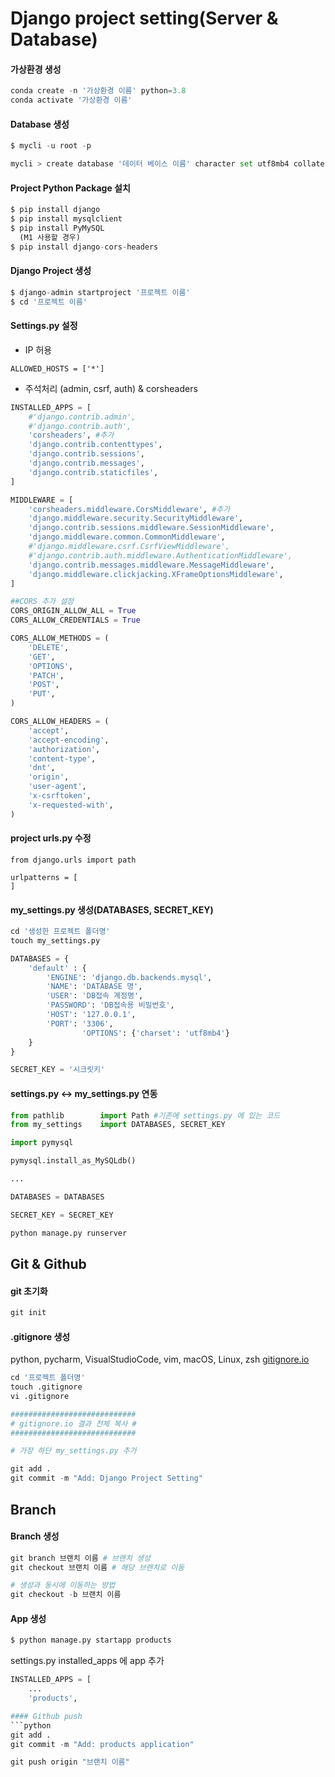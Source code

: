 # Django project setting(Server & Database)
#### 가상환경 생성
```python
conda create -n '가상환경 이름' python=3.8
conda activate '가상환경 이름'
```
#### Database 생성
```python
$ mycli -u root -p

mycli > create database '데이터 베이스 이름' character set utf8mb4 collate utf8mb4_general_ci;
```
#### Project Python Package 설치
```python
$ pip install django
$ pip install mysqlclient
$ pip install PyMySQL
  (M1 사용할 경우)
$ pip install django-cors-headers
```
#### Django Project 생성
```python
$ django-admin startproject '프로젝트 이름'
$ cd '프로젝트 이름'
```
#### Settings.py 설정
* IP 허용
```
ALLOWED_HOSTS = ['*']
```
* 주석처리 (admin, csrf, auth) & corsheaders
```python
INSTALLED_APPS = [
    #'django.contrib.admin',
    #'django.contrib.auth',
    'corsheaders', #추가
    'django.contrib.contenttypes',
    'django.contrib.sessions',
    'django.contrib.messages',
    'django.contrib.staticfiles',
]

MIDDLEWARE = [
    'corsheaders.middleware.CorsMiddleware', #추가
    'django.middleware.security.SecurityMiddleware',
    'django.contrib.sessions.middleware.SessionMiddleware',
    'django.middleware.common.CommonMiddleware',
    #'django.middleware.csrf.CsrfViewMiddleware',
    #'django.contrib.auth.middleware.AuthenticationMiddleware',
    'django.contrib.messages.middleware.MessageMiddleware',
    'django.middleware.clickjacking.XFrameOptionsMiddleware',
]

##CORS 추가 설정
CORS_ORIGIN_ALLOW_ALL = True
CORS_ALLOW_CREDENTIALS = True

CORS_ALLOW_METHODS = (
    'DELETE',
    'GET',
    'OPTIONS',
    'PATCH',
    'POST',
    'PUT',
)

CORS_ALLOW_HEADERS = (
    'accept',
    'accept-encoding',
    'authorization',
    'content-type',
    'dnt',
    'origin',
    'user-agent',
    'x-csrftoken',
    'x-requested-with',
)
```
#### project urls.py 수정
```
from django.urls import path

urlpatterns = [
]
```
#### my_settings.py 생성(DATABASES, SECRET_KEY)
```python
cd '생성한 프로젝트 폴더명'
touch my_settings.py
```
```python
DATABASES = {
    'default' : {
        'ENGINE': 'django.db.backends.mysql',
        'NAME': 'DATABASE 명',
        'USER': 'DB접속 계정명',
        'PASSWORD': 'DB접속용 비밀번호',
        'HOST': '127.0.0.1',
        'PORT': '3306',
				'OPTIONS': {'charset': 'utf8mb4'}
    }
}

SECRET_KEY = '시크릿키'
```

#### settings.py <-> my_settings.py 연동
```python
from pathlib        import Path #기존에 settings.py 에 있는 코드
from my_settings    import DATABASES, SECRET_KEY

import pymysql

pymysql.install_as_MySQLdb()

...

DATABASES = DATABASES

SECRET_KEY = SECRET_KEY
```
```python
python manage.py runserver
```
## Git & Github
#### git 초기화
```python
git init
```
#### .gitignore 생성
python, pycharm, VisualStudioCode, vim, macOS, Linux, zsh
[gitignore.io](https://www.toptal.com/developers/gitignore/api/python,pycharm,visualstudiocode,vim,macos,linux,zsh/)
```python
cd '프로젝트 폴더명'
touch .gitignore
vi .gitignore

############################
# gitignore.io 결과 전체 복사 #
############################

# 가장 하단 my_settings.py 추가
```
```python
git add .
git commit -m "Add: Django Project Setting"
```
## Branch
#### Branch 생성
```python
git branch 브랜치 이름 # 브랜치 생성
git checkout 브랜치 이름 # 해당 브랜치로 이동 

# 생성과 동시에 이동하는 방법
git checkout -b 브랜치 이름
```
#### App 생성
```python
$ python manage.py startapp products
```
settings.py installed_apps 에 app 추가 
```python
INSTALLED_APPS = [
	...
	'products', 
```
```python
#### Github push
```python
git add .
git commit -m "Add: products application"
```
```python
git push origin "브랜치 이름"
```
